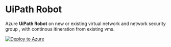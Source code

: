 # UiPath Robot

Azure **UiPath Robot** on new or existing virtual network and network security group , with continous itineration from existing vms.


[![Deploy to Azure](https://azuredeploy.net/deploybutton.png)](https://portal.azure.com/#create/Microsoft.Template/uri/https%3A%2F%2Fraw.githubusercontent.com%2FUiPath%2FInfrastructure%2F504bb3a16fca0123015589787b2c31d00aa52175%2FAzure%2FRobots%2FVM%2Fazuredeploy.json)
